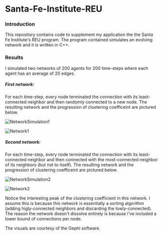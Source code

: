 # Santa-Fe-Institute-REU
### Introduction
This repository contains code to supplement my application the the Santa Fe Institute's REU program. 
The program contained simulates an evolving network and it is written in C++.

### Results
I simulated two networks of 200 agents for 200 time-steps where each agent has an average of 20 edges. 

##### First network: 
For each time-step, every node terminated the connection with its least-connected neighbor and then randomly connected to a new node.
The resulting network and the progression of clustering coefficeint are pictured below.

![NetworkSimulation1](https://user-images.githubusercontent.com/74566341/148861260-711d534b-8d22-44fd-b843-b375ddeaf71c.gif)

![Network1](https://user-images.githubusercontent.com/74566341/148860836-df513b9d-f447-40a8-9310-fc06966cab2d.PNG)


##### Second network: 
For each time-step, every node terminated the connection with its least-connected neighbor and then connected with the most-connected neighbor of its neighbors (but not to itself).
The resulting network and the progression of clustering coefficeint are pictured below.

![NetworkSimulation2](https://user-images.githubusercontent.com/74566341/148861481-a5894426-7fae-418e-b45a-8fb91908e4aa.gif)

![Network2](https://user-images.githubusercontent.com/74566341/148861477-1e5bdff8-e606-4296-a4a7-5c3e8cbd636c.PNG)


Notice the interesting peak of the clustering coefficient in this network. I assume this is because this network is essentially a sorting algorithm (adding higly-connected neighbors and discarding the lowly-connected). The reason the network doesn't dissolve entirely is because I've included a lower bound of connections per node. 


The visuals are courtesy of the Gephi software.
